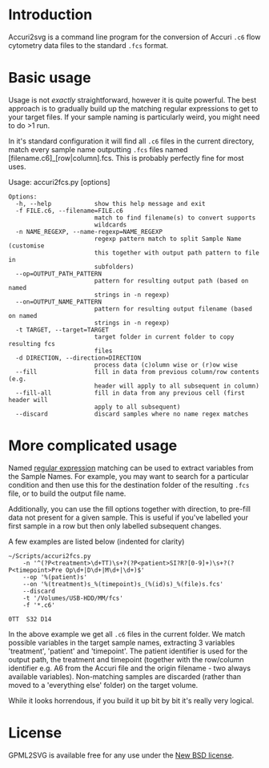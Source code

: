 # Introduction

Accuri2svg is a command line program for the conversion of Accuri `.c6` flow cytometry data
files to the standard `.fcs` format. 

# Basic usage

Usage is not *exactly* straightforward, however it is quite powerful. The best approach is
to gradually build up the matching regular expressions to get to your target files. If your
sample naming is particularly weird, you might need to do >1 run.

In it's standard configuration it will find all `.c6` files in the current directory,
match every sample name outputting `.fcs` files named [filename.c6]_[row|column].fcs.
This is probably perfectly fine for most uses.

Usage: accuri2fcs.py [options]

    Options:
      -h, --help            show this help message and exit
      -f FILE.c6, --filename=FILE.c6
                            match to find filename(s) to convert supports
                            wildcards
      -n NAME_REGEXP, --name-regexp=NAME_REGEXP
                            regexp pattern match to split Sample Name (customise
                            this together with output path pattern to file in
                            subfolders)
      --op=OUTPUT_PATH_PATTERN
                            pattern for resulting output path (based on named
                            strings in -n regexp)
      --on=OUTPUT_NAME_PATTERN
                            pattern for resulting output filename (based on named
                            strings in -n regexp)
      -t TARGET, --target=TARGET
                            target folder in current folder to copy resulting fcs
                            files
      -d DIRECTION, --direction=DIRECTION
                            process data (c)olumn wise or (r)ow wise
      --fill                fill in data from previous column/row contents (e.g.
                            header will apply to all subsequent in column)
      --fill-all            fill in data from any previous cell (first header will
                            apply to all subsequent)
      --discard             discard samples where no name regex matches

# More complicated usage

Named [regular expression][regularexpressions] matching can be used to extract variables from the Sample Names. 
For example, you may want to search for a particular condition and then use this for the 
destination folder of the resulting `.fcs` file, or to build the output file name. 

Additionally, you can use the fill options together with direction, to pre-fill data not
present for a given sample. This is useful if you've labelled your first sample in a row
but then only labelled subsequent changes.

A few examples are listed below (indented for clarity)

    ~/Scripts/accuri2fcs.py 
        -n '^(?P<treatment>\d+TT)\s+?(?P<patient>SI?R?[0-9]+)\s+?(?P<timepoint>Pre Op\d+|D\d+|M\d+|\d+)$'
        --op '%(patient)s'
        --on '%(treatment)s_%(timepoint)s_(%(id)s)_%(file)s.fcs'
        --discard
        -t '/Volumes/USB-HDD/MM/fcs'
        -f '*.c6' 

    0TT  S32 D14

In the above example we get all `.c6` files in the current folder. We match possible variables
in the target sample names, extracting 3 variables 'treatment', 'patient' and 'timepoint'.
The patient identifier is used for the output path, the treatment and timepoint (together with
the row/column identifier e.g. A6 from the Accuri file and the origin filename - two 
always available variables). Non-matching samples are discarded (rather than moved to a 'everything else' folder)
on the target volume.

While it looks horrendous, if you build it up bit by bit it's really very logical.

# License

GPML2SVG is available free for any use under the [New BSD license][newbsd].


 [accuri2fcs-github]: https://github.com/mfitzp/accuri2fcs
 [accuri2fcs-github-issues]: https://github.com/mfitzp/accuri2fcs/issues

 [regularexpressions]: http://www.zytrax.com/tech/web/regex.htm
 [newbsd]: http://en.wikipedia.org/wiki/BSD_licenses#3-clause
 